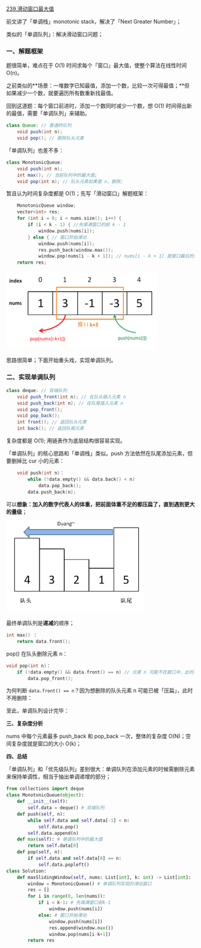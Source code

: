 [239.滑动窗口最大值](https://leetcode-cn.com/problems/sliding-window-maximum)

前文讲了「单调栈」monotonic stack，解决了「Next Greater Number」；

类似的「单调队列」：解决滑动窗口问题；

### 一、解题框架

题很简单，难点在于 O(1) 时间求每个「窗口」最大值，使整个算法在线性时间O(n)。

之前类似的**场景：一堆数字已知最值，添加一个数，比较一次可得最值；**但如果减少一个数，就要遍历所有数重新找最值。

回到这道题：每个窗口前进时，添加一个数同时减少一个数，想 O(1) 时间得出新的最值，需要「单调队列」来辅助。

```java
class Queue: // 普通的队列
    void push(int n);
    void pop(); // 删除队头元素
```

「单调队列」也差不多：

```java
class MonotonicQueue:
    void push(int n);
    int max(); // 当前队列中的最大值;
    void pop(int n); // 队头元素如果是 n，删除;
```

暂且认为时间复杂度都是 O(1)；先写「滑动窗口」解题框架：

```cpp
    MonotonicQueue window;
    vector<int> res;
    for (int i = 0; i < nums.size(); i++) {
        if (i < k - 1) { //先填满窗口的前 k - 1 
            window.push(nums[i]);
        } else { // 窗口开始滑动
            window.push(nums[i]);
            res.push_back(window.max());
            window.pop(nums[i - k + 1]); // nums[i - k + 1] 是窗口最后的元素
    return res;
```

<img src="../pictures/单调队列/1.png" alt="图示" style="zoom: 50%;" />

思路很简单；下面开始重头戏，实现单调队列。

### 二、实现单调队列

```java
class deque: // 双端队列
    void push_front(int n); // 在队头插入元素 n
    void push_back(int n); // 在队尾插入元素 n
    void pop_front();
    void pop_back();
    int front(); // 返回队头元素
    int back(); // 返回队尾元素
```

复杂度都是 O(1); 用链表作为底层结构很容易实现。

「单调队列」的核心思路和「单调栈」类似。push 方法依然在队尾添加元素，但要删掉比 cur 小的元素：

```cpp
    void push(int n)：
        while (!data.empty() && data.back() < n) 
            data.pop_back();
        data.push_back(n);
```

可以**想象：加入的数字代表人的体重，把前面体重不足的都压扁了，直到遇到更大的量级**；

<img src="../pictures/单调队列/2.png" style="zoom: 50%;" />

最终单调队列是**递减**的顺序；

```cpp
int max() ：
    return data.front();
```

pop() 在队头删除元素 n：

```cpp
void pop(int n)：
    if (!data.empty() && data.front() == n) // 元素 n 可能不在窗口中，此时不用删除：
        data.pop_front();
```

为何判断 `data.front() == n`？因为想删除的队头元素 n 可能已被「压扁」，此时不用删除：

至此，单调队列设计完毕：

**三、复杂度分析**

nums 中每个元素最多 push_back 和 pop_back 一次，整体的复杂度 O(N)；空间复杂度就是窗口的大小 O(k)；

**四、总结**

「单调队列」和「优先级队列」差别很大：单调队列在添加元素的时候需删除元素来保持单调性，相当于抽出单调递增的部分；


```python
from collections import deque
class MonotonicQueue(object):
    def __init__(self):
        self.data = deque() # 双端队列
    def push(self, n):
        while self.data and self.data[-1] < n:
            self.data.pop()
        self.data.append(n)
    def max(self): # 单调队列中的最大值
        return self.data[0]
    def pop(self, n):
        if self.data and self.data[0] == n:
            self.data.popleft()
class Solution:
    def maxSlidingWindow(self, nums: List[int], k: int) -> List[int]:
        window = MonotonicQueue() # 单调队列实现的滑动窗口
        res = []
        for i in range(0, len(nums)):
            if i < k-1: # 先填满窗口前k-1
                window.push(nums[i])
            else: # 窗口开始滑动
                window.push(nums[i])
                res.append(window.max())
                window.pop(nums[i-k+1])
        return res
```
